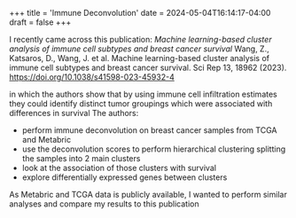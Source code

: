 +++
title = 'Immune Deconvolution'
date = 2024-05-04T16:14:17-04:00
draft = false
+++


I recently came across this publication: *Machine learning-based cluster analysis of immune cell subtypes and breast cancer survival*
Wang, Z., Katsaros, D., Wang, J. et al. Machine learning-based cluster analysis of immune cell subtypes and breast cancer survival. Sci Rep 13, 18962 (2023). https://doi.org/10.1038/s41598-023-45932-4

in which the authors show that by using immune cell infiltration estimates they could identify distinct tumor groupings which were associated with differences in survival
The authors: 
- perform immune deconvolution on breast cancer samples from TCGA and Metabric
- use the deconvolution scores to perform hierarchical clustering splitting the samples into 2 main clusters
- look at the association of those clusters with survival
- explore differentially expressed genes between clusters


As Metabric and TCGA data is publicly available, I wanted to perform similar analyses and compare my results to this publication

